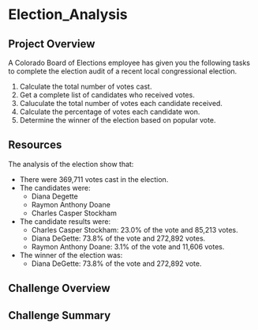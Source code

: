 # Election_Analysis

## Project Overview 
A Colorado Board of Elections employee has given you the following tasks to complete the election audit of a recent local congressional election.

1. Calculate the total number of votes cast.
2. Get a complete list of candidates who received votes.
3. Caluculate the total number of votes each candidate received.
4. Calculate the percentage of votes each candidate won.
5. Determine the winner of the election based on popular vote.

## Resources
The analysis of the election show that:
- There were 369,711 votes cast in the election.
- The candidates were:
  - Diana Degette
  - Raymon Anthony Doane
  - Charles Casper Stockham
- The candidate results were:
  - Charles Casper Stockham: 23.0% of the vote and 85,213 votes.
  - Diana DeGette: 73.8%  of the vote and 272,892 votes.
  - Raymon Anthony Doane: 3.1% of the vote and 11,606 votes.
- The winner of the election was:
  - Diana DeGette: 73.8%  of the vote and 272,892 vote.
## Challenge Overview

## Challenge Summary
